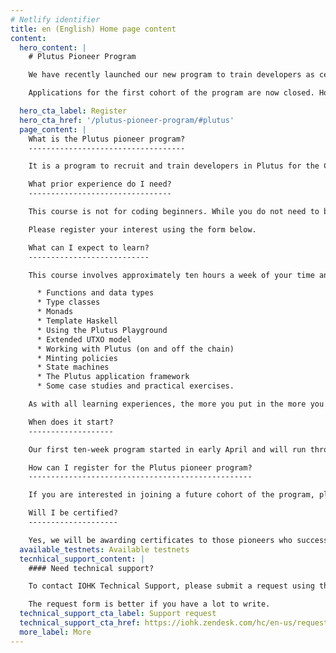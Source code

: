 ```yaml
---
# Netlify identifier
title: en (English) Home page content
content:
  hero_content: |
    # Plutus Pioneer Program

    We have recently launched our new program to train developers as certified Plutus pioneers!

    Applications for the first cohort of the program are now closed. However, we continue welcoming applications from developers for future courses we shall be running later this year.

  hero_cta_label: Register
  hero_cta_href: '/plutus-pioneer-program/#plutus'
  page_content: |
    What is the Plutus pioneer program?
    -----------------------------------

    It is a program to recruit and train developers in Plutus for the Cardano ecosystem. When you join this program, you will become part of a group with early access to a set of courses that teach you the core principles of how to code in both Haskell and Plutus. It will be highly interactive, with weekly videos, exercises, and Q&A sessions, along with exclusive access to the creators and key experts in the language. You will also be able to join a dedicated community channel, created to help pioneers connect to each other as you learn.

    What prior experience do I need?
    --------------------------------

    This course is not for coding beginners. While you do not need to be an expert in formal methods, programming experience and a general aptitude for logical and mathematical thinking are highly desirable. Some prior knowledge of Haskell or functional programming is also recommended, as Plutus is heavily based on Haskell and includes advanced features like Template Haskell, type-level programming, and effect systems. We recommend that you read the [Learn You a Haskell guide](http://learnyouahaskell.com/) before taking the course.

    Please register your interest using the form below.

    What can I expect to learn?
    ---------------------------

    This course involves approximately ten hours a week of your time and efforts. It covers the building blocks of Haskell and Plutus, including:

      * Functions and data types
      * Type classes
      * Monads
      * Template Haskell
      * Using the Plutus Playground
      * Extended UTXO model
      * Working with Plutus (on and off the chain)
      * Minting policies
      * State machines
      * The Plutus application framework
      * Some case studies and practical exercises. 

    As with all learning experiences, the more you put in the more you will get out!

    When does it start?
    -------------------

    Our first ten-week program started in early April and will run through to mid-June. Depending on demand, we plan to open up a second cohort this summer, so please register your interest today to hear more in due course. 

    How can I register for the Plutus pioneer program?
    --------------------------------------------------

    If you are interested in joining a future cohort of the program, please complete the registration form below. You will receive a short application form, and we will be in touch in due course.

    Will I be certified?
    --------------------

    Yes, we will be awarding certificates to those pioneers who successfully complete the entire program. Certificates will be represented as non-fungible tokens (NFTs) (on the testnet) and locked by a Plutus contract. Pioneers can demonstrate their qualification by constructing an appropriate transaction to unlock their individual token.
  available_testnets: Available testnets
  tecnhical_support_content: |
    #### Need technical support?

    To contact IOHK Technical Support, please submit a request using the Submit a request form. You can also click on the Support button at the bottom right of your screen.

    The request form is better if you have a lot to write.
  technical_support_cta_label: Support request
  technical_support_cta_href: https://iohk.zendesk.com/hc/en-us/requests/new/
  more_label: More
---
```

